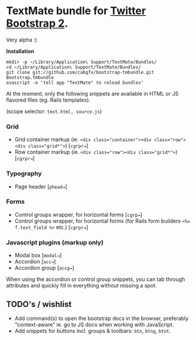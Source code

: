 # TextMate bundle for [Twitter Bootstrap 2](http://twitter.github.com/bootstrap).

Very alpha :)

**Installation**

```
mkdir -p ~/Library/Application\ Support/TextMate/Bundles/
cd ~/Library/Application\ Support/TextMate/Bundles/
git clone git://github.com/cabgfx/bootstrap-tmbundle.git Bootstrap.tmbundle
osascript -e 'tell app "TextMate" to reload bundles'
```

At the moment, only the following snippets are available in HTML or JS flavored files (eg. Rails templates).

(scope selector: `text.html, source.js`)

### Grid
* Grid container markup (ie. `<div class="container"><div class="row"><div class="grid*">`) [`cgrpr⇥`]
* Row container markup (ie. `<div class="row"><div class="grid*">`) [`cgrpr⇥`]

### Typography
* Page header [`phead⇥`]

### Forms
* Control groups wrapper, for horizontal forms [`cgrp⇥`]
* Control groups wrapper, for horizontal forms (for Rails form builders `<%= f.text_field %>` etc.) [`cgrpr⇥`]

### Javascript plugins (markup only)
* Modal box [`modal⇥`]
* Accordion [`acc⇥`]
* Accordion group [`accg⇥`]

When using the accordion or control group snippets, you can tab through attributes and quickly fill in everything without missing a spot.

## TODO's / wishlist

* Add command(s) to open the bootstrap docs in the browser, preferably "context-aware" ie. go to JS docs when working with JavaScript.
* Add snippets for buttons incl. groups & toolbars: `btn`, `btng`, `btnt`.